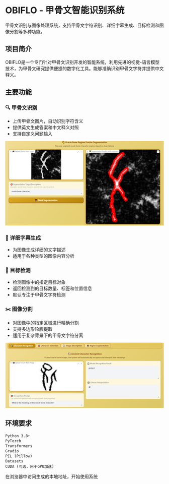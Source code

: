 # OBIFLO - 甲骨文智能识别系统

甲骨文识别与图像处理系统，支持甲骨文字符识别、详细字幕生成、目标检测和图像分割等多种功能。

## 项目简介

OBIFLO是一个专门针对甲骨文识别开发的智能系统，利用先进的视觉-语言模型技术，为甲骨文研究提供便捷的数字化工具。能够准确识别甲骨文字符并提供中文释义。

## 主要功能

### 🔍 甲骨文识别
- 上传甲骨文图片，自动识别字符含义
- 提供英文生成答案和中文释义对照
- 支持自定义问题输入

![甲骨文识别功能演示](84ecfd9fa36e9584e7e2e07cb3c9ca8.png)

### 📝 详细字幕生成
- 为图像生成详细的文字描述
- 适用于各种类型的图像内容分析

### 🎯 目标检测
- 检测图像中的指定目标对象
- 返回检测到的目标数量、标签和位置信息
- 默认专注于甲骨文字符检测

### ✂️ 图像分割
- 对图像中的指定区域进行精确分割
- 支持多边形轮廓提取
- 适用于复杂背景下的甲骨文字符分离

![系统界面展示](a5d1439cd86c9ebed51b54cd6aba4b9.png)



## 环境要求

```
Python 3.8+
PyTorch
Transformers
Gradio
PIL (Pillow)
Datasets
CUDA (可选，用于GPU加速)
```
在浏览器中访问生成的本地地址，开始使用系统
